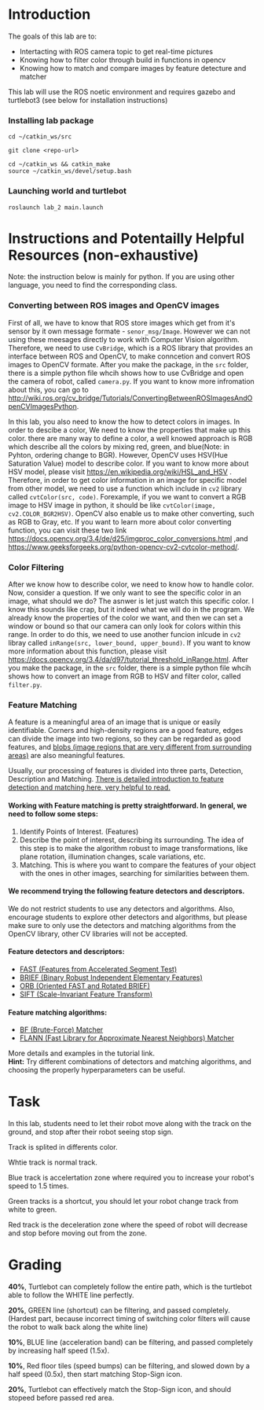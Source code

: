 # Introduction
The goals of this lab are to:
* Intertacting with ROS camera topic to get real-time pictures
* Knowing how to filter color through build in functions in opencv
* Knowing how to match and compare images by feature detecture and matcher

This lab will use the ROS noetic environment and requires gazebo and turtlebot3 (see below for installation instructions)

### Installing lab package
```
cd ~/catkin_ws/src

git clone <repo-url>

cd ~/catkin_ws && catkin_make
source ~/catkin_ws/devel/setup.bash
```

### Launching world and turtlebot
`roslaunch lab_2 main.launch`

# Instructions and Potentailly Helpful Resources (non-exhaustive)

Note: the instruction below is mainly for python. If you are using other language, you need to find the corresponding class. 

### Converting between ROS images and OpenCV images

First of all, we have to know that ROS store images which get from it's sensor by it own message formate - `senor_msg/Image`. However we can not using these meesages directly to work with Computer Vision algorithm. Therefore, we need to use `CvBridge`, which is a ROS library that provides an interface between ROS and OpenCV, to make conncetion and convert ROS images to OpenCV formate. After you make the package, in the `src` folder, there is a simple python file whcih shows how to use CvBridge and open the camera of robot, called `camera.py`. If you want to know more infromation about this, you can go to http://wiki.ros.org/cv_bridge/Tutorials/ConvertingBetweenROSImagesAndOpenCVImagesPython.

In this lab, you also need to know the how to detect colors in images. In order to descibe a color, We need to know the properties that make up this color. there are many way to define a color, a well knowed approach is RGB which describe all the colors by mixing red, green, and blue(Note: in Pyhton, ordering change to BGR). However, OpenCV uses HSV(Hue Saturation Value) model to describe color. If you want to know more about HSV model, please visit https://en.wikipedia.org/wiki/HSL_and_HSV . Therefore, in order to get color information in an image for specific model from other model, we need to use a function which include in `cv2` library called `cvtColor(src, code)`. Forexample, if you we want to convert a RGB image to HSV image in python, it should be like `cvtColor(image, cv2.COLOR_BGR2HSV)`. OpenCV also enable us to make other converting, such as RGB to Gray, etc. If you want to learn more about color converting 
function, you can visit these two link https://docs.opencv.org/3.4/de/d25/imgproc_color_conversions.html ,and https://www.geeksforgeeks.org/python-opencv-cv2-cvtcolor-method/. 

### Color Filtering

After we know how to describe color, we need to know how to handle color. Now, consider a question. If we only want to see the specific color in an image, what should we do?  The asnwer is let just watch this specific color. I know this sounds like crap, but it indeed what we will do in the program. We already know the properties of the color we want, and then we can set a window or bound so that our camera can only look for colors within this range. In order to do this, we need to use another funcion inlcude in `cv2` libray called `inRange(src, lower_bound, upper_bound)`. If you want to know more information about this function, please visit https://docs.opencv.org/3.4/da/d97/tutorial_threshold_inRange.html.  After you make the package, in the `src` folder, there is a simple python file whcih shows how to convert an image from RGB to HSV and filter color, called `filter.py`.

### Feature Matching

A feature is a meaningful area of an image that is unique or easily identifiable. Corners and high-density regions are a good feature, edges can divide the image into two regions, so they can be regarded as good features, and [blobs (image regions that are very different from surrounding areas)](https://towardsdatascience.com/image-processing-blob-detection-204dc6428dd) are also meaningful features.

Usually, our processing of features is divided into three parts, Detection, Description and Matching. [There is detailed introduction to feature detection and matching here, very helpful to read.](https://medium.com/data-breach/introduction-to-feature-detection-and-matching-65e27179885d)

#### Working with Feature matching is pretty straightforward. In general, we need to follow some steps:
1. Identify Points of Interest. (Features)
2. Describe the point of interest, describing its surrounding. The idea of this step is to make the algorithm robust to image transformations, like plane rotation, illumination changes, scale variations, etc.
3. Matching. This is where you want to compare the features of your object with the ones in other images, searching for similarities between them.

#### We recommend trying the following feature detectors and descriptors. 
We do not restrict students to use any detectors and algorithms. Also, encourage students to explore other detectors and algorithms, but please make sure to only use the detectors and matching algorithms from the OpenCV library, other CV libraries will not be accepted.

#### Feature detectors and descriptors:
- [FAST (Features from Accelerated Segment Test)](https://docs.opencv.org/4.x/df/d0c/tutorial_py_fast.html)
- [BRIEF (Binary Robust Independent Elementary Features)](https://docs.opencv.org/4.x/dc/d7d/tutorial_py_brief.html)
- [ORB (Oriented FAST and Rotated BRIEF)](https://docs.opencv.org/4.x/d1/d89/tutorial_py_orb.html)
- [SIFT (Scale-Invariant Feature Transform)](https://docs.opencv.org/4.x/da/df5/tutorial_py_sift_intro.html)

#### Feature matching algorithms:
- [BF (Brute-Force) Matcher](https://opencv24-python-tutorials.readthedocs.io/en/latest/py_tutorials/py_feature2d/py_matcher/py_matcher.html#basics-of-brute-force-matcher)
- [FLANN (Fast Library for Approximate Nearest Neighbors) Matcher](https://opencv24-python-tutorials.readthedocs.io/en/latest/py_tutorials/py_feature2d/py_matcher/py_matcher.html#flann-based-matcher)

More details and examples in the tutorial link. <br />
**Hint:** Try different combinations of detectors and matching algorithms, and choosing the properly hyperparameters can be useful.

# Task 

In this lab, students need to let their robot move along with the track on the ground, and stop after their robot seeing stop sign. 

Track is splited in differents color.

Whtie track is normal track. 

Blue track is accelertation zone where required you to increase your robot's speed to 1.5 times. 

Green tracks is a shortcut, you should let your robot change track from white to green. 

Red track is the deceleration zone where the speed of robot will decrease and stop before moving out from the zone.

# Grading
**40%**, Turtlebot can completely follow the entire path, which is the turtlebot able to follow the WHITE line perfectly.

**20%**, GREEN line (shortcut) can be filtering, and passed completely. (Hardest part, because incorrect timing of switching color filters will cause the robot to walk back along the white line)

**10%**, BLUE line (acceleration band) can be filtering, and passed completely by increasing half speed (1.5x).

**10%**, Red floor tiles (speed bumps) can be filtering, and slowed down by a half speed (0.5x), then start matching Stop-Sign icon.

**20%**, Turtlebot can effectively match the Stop-Sign icon, and should stopeed before passed red area.
